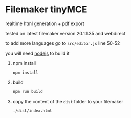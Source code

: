 # Filemaker tinyMCE

realtime html generation + pdf export

tested on latest filemaker version 20.1.1.35 and webdirect

<!-- **suported languages are german or english it detects it via your browser language** -->

to add more languages go to `src/editor.js` line 50-52

you will need [nodejs](https://nodejs.org/en/) to build it

1.  npm install

    ```bash
    npm install
    ```

2.  build

    ```bash
    npm run build
    ```

3.  copy the content of the `dist` folder to your filemaker

    ```bash
    ./dist/index.html
    ```
